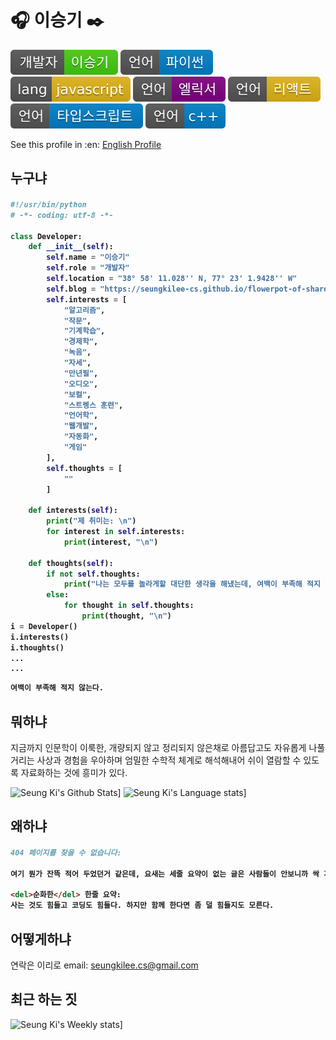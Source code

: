 # :headphones: 이승기 :black_nib:
![me](./assets/개발자-이승기-brightgreen.svg)
![python](./assets/언어-파이썬-blue.svg)
![javascript](./assets/lang-javascript-yellow.svg)
![elixir](./assets/언어-엘릭서-purple.svg)
![react.js](./assets/언어-리액트-yellow.svg)
![typescript](./assets/언어-타입스크립트-blue.svg)
![c++](./assets/언어-c++-blue.svg)

See this profile in :en: [English Profile](README.md)


## 누구냐

<h4>

```python
#!/usr/bin/python
# -*- coding: utf-8 -*-

class Developer:
    def __init__(self):
        self.name = "이승기"
        self.role = "개발자"
        self.location = "38° 58' 11.028'' N, 77° 23' 1.9428'' W"
        self.blog = "https://seungkilee-cs.github.io/flowerpot-of-shard"
        self.interests = [
            "알고리즘",
            "작문",
            "기계학습",
            "경제학",
            "녹음",
            "자세",
            "만년필",
            "오디오",
            "보컬",
            "스트렝스 훈련",
            "언어학",
            "웹개발",
            "자동화",
            "게임"
        ],
        self.thoughts = [
            ""
        ]
        
    def interests(self):
        print("제 취미는: \n") 
        for interest in self.interests:
            print(interest, "\n")
    
    def thoughts(self):
        if not self.thoughts:
            print("나는 모두를 놀라게할 대단한 생각을 해냈는데, 여백이 부족해 적지 않는다.")
        else:
            for thought in self.thoughts:
                print(thought, "\n")
i = Developer()
i.interests()
i.thoughts()
...
...
```

```python
여백이 부족해 적지 않는다.
```

</h4>


## 뭐하냐
지금까지 인문학이 이룩한, 개량되지 않고 정리되지 않은채로 아름답고도 자유롭게 나풀거리는 사상과 경험을 우아하며 엄밀한 수학적 체계로 해석해내어 쉬이 열람할 수 있도록 자료화하는 것에 흥미가 있다.

![Seung Ki's Github Stats](https://github-readme-stats.vercel.app/api?username=seungkilee-cs&layout=compact&theme=material-palenight)]
![Seung Ki's Language stats](https://github-readme-stats.anuraghazra1.vercel.app/api/top-langs/?username=seungkilee-cs&layout=compact&theme=material-palenight)]


## 왜하냐
<h4>

```markdown
404 페이지를 찾을 수 없습니다:

여기 뭔가 잔뜩 적어 두었던거 같은데, 요새는 세줄 요약이 없는 글은 사람들이 안보니까 싹 지운다.

<del>순화한</del> 한줄 요약:
사는 것도 힘들고 코딩도 힘들다. 하지만 함께 한다면 좀 덜 힘들지도 모른다.

```
</h4>

## 어떻게하냐
연락은 이리로
email: [seungkilee.cs@gmail.com](mailto:seungkilee.cs@gmail.com)

## 최근 하는 짓
![Seung Ki's Weekly stats](https://github-readme-stats.vercel.app/api/wakatime?username=seungkileecs)]

<!--
**seungkilee-cs/seungkilee-cs** is a ✨ _special_ ✨ repository because its `README.md` (this file) appears on your GitHub profile.

Here are some ideas to get you started:

- 🔭 I’m currently working on ...
- 🌱 I’m currently learning ...
- 👯 I’m looking to collaborate on ...
- 🤔 I’m looking for help with ...
- 💬 Ask me about ...
- 📫 How to reach me: ...
- 😄 Pronouns: ...
- ⚡ Fun fact: ...

-->
